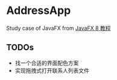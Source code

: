 # AddressApp
Study case of JavaFX from [JavaFX 8 教程](http://code.makery.ch/library/javafx-8-tutorial/zh-cn/)

## TODOs
- 找一个合适的界面配色方案
- 实现拖拽式打开联系人列表文件
